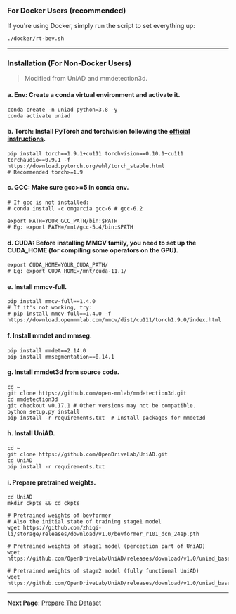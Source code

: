 ### For Docker Users (recommended)

If you're using Docker, simply run the script to set everything up:

```bash
./docker/rt-bev.sh
```

---

### Installation (For Non-Docker Users)

> Modified from UniAD and mmdetection3d.

#### a. **Env: Create a conda virtual environment and activate it.**
```shell
conda create -n uniad python=3.8 -y
conda activate uniad
```

#### b. **Torch: Install PyTorch and torchvision following the [official instructions](https://pytorch.org/).**
```shell
pip install torch==1.9.1+cu111 torchvision==0.10.1+cu111 torchaudio==0.9.1 -f https://download.pytorch.org/whl/torch_stable.html
# Recommended torch>=1.9
```

#### c. **GCC: Make sure gcc>=5 in conda env.**
```shell
# If gcc is not installed:
# conda install -c omgarcia gcc-6 # gcc-6.2

export PATH=YOUR_GCC_PATH/bin:$PATH
# Eg: export PATH=/mnt/gcc-5.4/bin:$PATH
```

#### d. **CUDA: Before installing MMCV family, you need to set up the CUDA_HOME (for compiling some operators on the GPU).**
```shell
export CUDA_HOME=YOUR_CUDA_PATH/
# Eg: export CUDA_HOME=/mnt/cuda-11.1/
```

#### e. **Install mmcv-full.**
```shell
pip install mmcv-full==1.4.0
# If it's not working, try:
# pip install mmcv-full==1.4.0 -f https://download.openmmlab.com/mmcv/dist/cu111/torch1.9.0/index.html
```

#### f. **Install mmdet and mmseg.**
```shell
pip install mmdet==2.14.0
pip install mmsegmentation==0.14.1
```

#### g. **Install mmdet3d from source code.**
```shell
cd ~
git clone https://github.com/open-mmlab/mmdetection3d.git
cd mmdetection3d
git checkout v0.17.1 # Other versions may not be compatible.
python setup.py install
pip install -r requirements.txt  # Install packages for mmdet3d
```

#### h. **Install UniAD.**
```shell
cd ~
git clone https://github.com/OpenDriveLab/UniAD.git
cd UniAD
pip install -r requirements.txt
```

#### i. **Prepare pretrained weights.**
```shell
cd UniAD
mkdir ckpts && cd ckpts

# Pretrained weights of bevformer
# Also the initial state of training stage1 model
wget https://github.com/zhiqi-li/storage/releases/download/v1.0/bevformer_r101_dcn_24ep.pth

# Pretrained weights of stage1 model (perception part of UniAD)
wget https://github.com/OpenDriveLab/UniAD/releases/download/v1.0/uniad_base_track_map.pth

# Pretrained weights of stage2 model (fully functional UniAD)
wget https://github.com/OpenDriveLab/UniAD/releases/download/v1.0/uniad_base_e2e.pth
```

---

**Next Page**: [Prepare The Dataset](/UniAD/docs/DATA_PREP.md)
